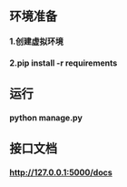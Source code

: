 ## 环境准备
#### 1.创建虚拟环境
#### 2.pip install -r requirements
## 运行
#### python manage.py
## 接口文档
#### http://127.0.0.1:5000/docs